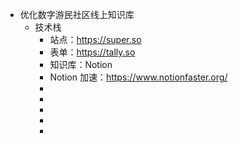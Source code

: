 - 优化数字游民社区线上知识库
	- 技术栈
		- 站点：https://super.so
		- 表单：https://tally.so
		- 知识库：Notion
		- Notion 加速：https://www.notionfaster.org/
		-
		-
		-
		-
		-